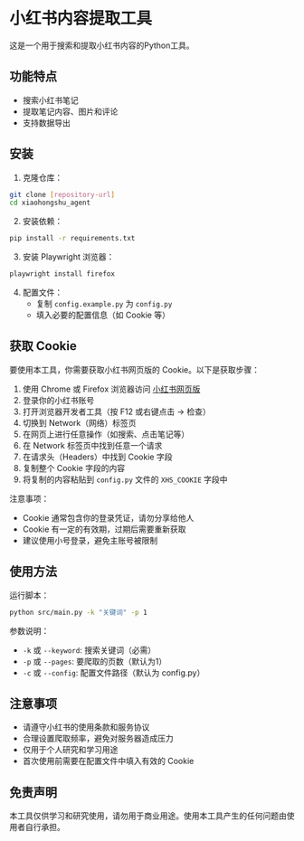 # 小红书内容提取工具

这是一个用于搜索和提取小红书内容的Python工具。

## 功能特点

- 搜索小红书笔记
- 提取笔记内容、图片和评论
- 支持数据导出

## 安装

1. 克隆仓库：
```bash
git clone [repository-url]
cd xiaohongshu_agent
```

2. 安装依赖：
```bash
pip install -r requirements.txt
```

3. 安装 Playwright 浏览器：
```bash
playwright install firefox
```

4. 配置文件：
   - 复制 `config.example.py` 为 `config.py`
   - 填入必要的配置信息（如 Cookie 等）

## 获取 Cookie

要使用本工具，你需要获取小红书网页版的 Cookie。以下是获取步骤：

1. 使用 Chrome 或 Firefox 浏览器访问 [小红书网页版](https://www.xiaohongshu.com)
2. 登录你的小红书账号
3. 打开浏览器开发者工具（按 F12 或右键点击 -> 检查）
4. 切换到 Network（网络）标签页
5. 在网页上进行任意操作（如搜索、点击笔记等）
6. 在 Network 标签页中找到任意一个请求
7. 在请求头（Headers）中找到 Cookie 字段
8. 复制整个 Cookie 字段的内容
9. 将复制的内容粘贴到 `config.py` 文件的 `XHS_COOKIE` 字段中

注意事项：
- Cookie 通常包含你的登录凭证，请勿分享给他人
- Cookie 有一定的有效期，过期后需要重新获取
- 建议使用小号登录，避免主账号被限制

## 使用方法

运行脚本：
```bash
python src/main.py -k "关键词" -p 1
```

参数说明：
- `-k` 或 `--keyword`: 搜索关键词（必需）
- `-p` 或 `--pages`: 要爬取的页数（默认为1）
- `-c` 或 `--config`: 配置文件路径（默认为 config.py）

## 注意事项

- 请遵守小红书的使用条款和服务协议
- 合理设置爬取频率，避免对服务器造成压力
- 仅用于个人研究和学习用途
- 首次使用前需要在配置文件中填入有效的 Cookie

## 免责声明

本工具仅供学习和研究使用，请勿用于商业用途。使用本工具产生的任何问题由使用者自行承担。 